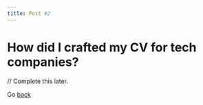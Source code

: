 ```yaml
---
title: Post #2
---
```

# How did I crafted my CV for tech companies?

// Complete this later.


Go [back](../index.md)

